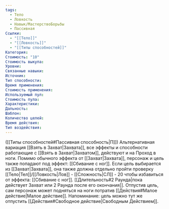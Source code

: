 ```yaml
---
tags:
  - Тело
  - Ловкость
  - Навык/МастерствоБорьбы
  - Пассивная
Ссылки:
  - "[[Тело]]"
  - "[[Ловкость]]"
  - "[[Типы способностей]]"
Категория: 
Стоимость: "10"
Стоимость выкупа:
Уровни:
Связанные навыки:
Источник:
Тип способности:
Время применения:
Стоимость применения:
Используемый пул:
Стоимость пула:
Характеристики:
Дальность:
Шаблон:
Количество целей:
Время действия:
Тип воздействия:
---
```

([[Типы способностей#Пассивная способность|П]]) Альтернативная вариация [[Взять в Захват|Захвата]], все эффекты и способности работающие с [[Взять в Захват|Захватом]], действуют и на Проход в ноги. Помимо обычного эффекта от [[Захват|Захвата]], персонаж и цель также попадают под эффект: [[Сбивание с ног]]. Если цель выбирается из [[Захват|Захвата]], она также должна отдельно пройти проверку [[Тело|Тел]]/[[Ловкость|Лов]] - [[Сложность|СЛ]] - 20 чтобы избавиться от эффекта: [[Сбивание с ног]]. [[Длительность#2 Раунда|пока действует Захват или 2 Раунда после его окончания]]. Отпустив цель, сам персонаж может подняться на ноги потратив [[Действия#Малое действие|Малое действие]]. 
Напоминание: цель можно тут же отпустить [[Действия#Свободное действие|Свободным Действием]].

